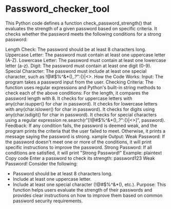 # Password_checker_tool
This Python code defines a function check_password_strength() that evaluates the strength of a given password based on specific criteria. It checks whether the password meets the following conditions for a strong password:

Length Check: The password should be at least 8 characters long.
Uppercase Letter: The password must contain at least one uppercase letter (A-Z).
Lowercase Letter: The password must contain at least one lowercase letter (a-z).
Digit: The password must contain at least one digit (0-9).
Special Character: The password must include at least one special character, such as !@#$%^&*(),.?":{}|<>.
How the Code Works:
Input: The program takes a password input from the user.
Checking Criteria: The function uses regular expressions and Python's built-in string methods to check each of the above conditions:
For the length, it compares the password length with 8.
It checks for uppercase letters with any(char.isupper() for char in password).
It checks for lowercase letters with any(char.islower() for char in password).
It checks for digits using any(char.isdigit() for char in password).
It checks for special characters using a regular expression re.search(r"[!@#$%^&*(),.?\":{}|<>]", password).
Feedback: If any condition fails, the password is deemed weak, and the program prints the criteria that the user failed to meet. Otherwise, it prints a message saying the password is strong.
xample Output:
Weak Password: If the password doesn't meet one or more of the conditions, it will print specific instructions to improve the password.
Strong Password: If all conditions are satisfied, it will print "Strong Password!"
Example:
plaintext
Copy code
Enter a password to check its strength: password123
Weak Password! Consider the following:
- Password should be at least 8 characters long.
- Include at least one uppercase letter.
- Include at least one special character (!@#$%^&*(), etc.).
Purpose:
This function helps users evaluate the strength of their passwords and provides clear instructions on how to improve them based on common password security requirements.






